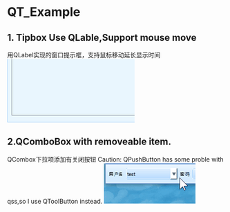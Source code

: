 # QT_Example

## 1. Tipbox Use QLable,Support mouse move
  用QLabel实现的窗口提示框，支持鼠标移动延长显示时间  
  ![image](https://github.com/ZYV037/QT_Example/blob/master/1_tipbox/tipbox.gif)
  
## 2.QComboBox with removeable item.
  QCombox下拉项添加有关闭按钮
  Caution: QPushButton has some proble with qss,so I use QToolButton instead.
  ![image](https://github.com/ZYV037/QT_Example/blob/master/2_qcombox_removeable_item/qcombox_removeable_item.gif)
